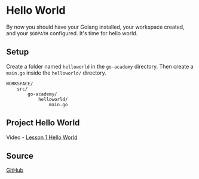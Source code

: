 # Hello World

By now you should have your Golang installed, your workspace created, and your `$GOPATH` configured. It's time for hello world.

## Setup

Create a folder named `helloworld` in the `go-academy` directory. Then create a `main.go` inside the `helloworld/` directory.

```text
WORKSPACE/
    src/
        go-academy/
            helloworld/
                main.go
```

## Project Hello World

Video - [Lesson 1 Hello World](https://youtu.be/idVlTUy0xHc)

## Source

[GitHub](https://github.com/calvinfeng/go-academy/tree/master/helloworld)

